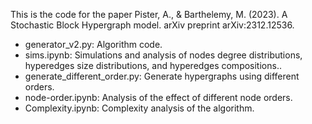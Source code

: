 This is the code for the paper Pister, A., & Barthelemy, M. (2023). A Stochastic Block Hypergraph model. arXiv preprint arXiv:2312.12536.

- generator_v2.py: Algorithm code.
- sims.ipynb: Simulations and analysis of nodes degree distributions, hyperedges size distributions, and hyperedges compositions..
- generate_different_order.py: Generate hypergraphs using different orders.
- node-order.ipynb: Analysis of the effect of different node orders.
- Complexity.ipynb: Complexity analysis of the algorithm.
